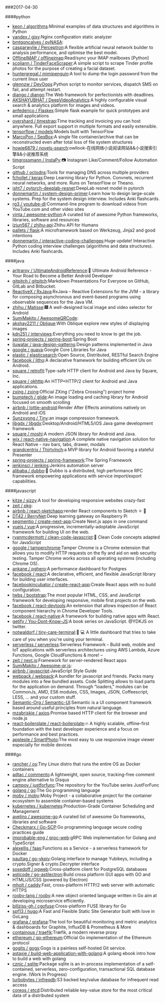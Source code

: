 ###2017-04-30

####python
* [keon / algorithms](https://github.com/keon/algorithms):Minimal examples of data structures and algorithms in Python
* [yandex / gixy](https://github.com/yandex/gixy):Nginx configuration static analyzer
* [bmtgoncalves / pyNASA](https://github.com/bmtgoncalves/pyNASA):
* [casparwylie / Perceptron](https://github.com/casparwylie/Perceptron):A flexible artificial neural network builder to analysis performance, and optimise the best model.
* [OfflineIMAP / offlineimap](https://github.com/OfflineIMAP/offlineimap):Read/sync your IMAP mailboxes [Python]
* [scoliann / TinderFaceScraper](https://github.com/scoliann/TinderFaceScraper):A simple script to scrape Tinder profile photos for the purpose of creating a facial dataset.
* [huntergregal / mimipenguin](https://github.com/huntergregal/mimipenguin):A tool to dump the login password from the current linux user
* [glennzw / DevOops](https://github.com/glennzw/DevOops):Python script to monitor services, dispatch SMS on fail, and attempt restart.
* [django / django](https://github.com/django/django):The Web framework for perfectionists with deadlines.
* [AKSHAYUBHAT / DeepVideoAnalytics](https://github.com/AKSHAYUBHAT/DeepVideoAnalytics):A highly configurable visual search & analytics platform for images and videos.
* [anfederico / Flaskex](https://github.com/anfederico/Flaskex):Simple flask example for quick prototypes and small applications
* [overshard / timestrap](https://github.com/overshard/timestrap):Time tracking and invoicing you can host anywhere. Full export support in multiple formats and easily extensible.
* [tensorflow / models](https://github.com/tensorflow/models):Models built with TensorFlow
* [MarcoPon / SeqBox](https://github.com/MarcoPon/SeqBox):A single file container/archive that can be reconstructed even after total loss of file system structures
* [howie6879 / novels-search](https://github.com/howie6879/novels-search):owllook-在线网络小说阅读网站&&小说搜索引擎&&小说推荐系统
* [timgrossmann / InstaPy](https://github.com/timgrossmann/InstaPy):📷 Instagram Like/Comment/Follow Automation Script
* [github / octodns](https://github.com/github/octodns):Tools for managing DNS across multiple providers
* [fchollet / keras](https://github.com/fchollet/keras):Deep Learning library for Python. Convnets, recurrent neural networks, and more. Runs on TensorFlow or Theano.
* [isht7 / pytorch-deeplab-resnet](https://github.com/isht7/pytorch-deeplab-resnet):DeepLab resnet model in pytorch
* [donnemartin / system-design-primer](https://github.com/donnemartin/system-design-primer):Learn how to design large-scale systems. Prep for the system design interview. Includes Anki flashcards.
* [rg3 / youtube-dl](https://github.com/rg3/youtube-dl):Command-line program to download videos from YouTube.com and other video sites
* [vinta / awesome-python](https://github.com/vinta/awesome-python):A curated list of awesome Python frameworks, libraries, software and resources
* [lzjun567 / zhihu-api](https://github.com/lzjun567/zhihu-api):Zhihu API for Humans
* [pallets / flask](https://github.com/pallets/flask):A microframework based on Werkzeug, Jinja2 and good intentions
* [donnemartin / interactive-coding-challenges](https://github.com/donnemartin/interactive-coding-challenges):Huge update! Interactive Python coding interview challenges (algorithms and data structures). Includes Anki flashcards.

####java
* [aritraroy / UltimateAndroidReference](https://github.com/aritraroy/UltimateAndroidReference):🚀 Ultimate Android Reference - Your Road to Become a Better Android Developer
* [gitpitch / gitpitch](https://github.com/gitpitch/gitpitch):Markdown Presentations For Everyone on GitHub, GitLab and Bitbucket.
* [ReactiveX / RxJava](https://github.com/ReactiveX/RxJava):RxJava – Reactive Extensions for the JVM – a library for composing asynchronous and event-based programs using observable sequences for the Java VM.
* [zhihu / Matisse](https://github.com/zhihu/Matisse):🎆 A well-designed local image and video selector for Android
* [SumiMakito / AwesomeQRCode](https://github.com/SumiMakito/AwesomeQRCode):
* [akshay2211 / Oblique](https://github.com/akshay2211/Oblique):With Oblique explore new styles of displaying images
* [kdn251 / interviews](https://github.com/kdn251/interviews):Everything you need to know to get the job.
* [spring-projects / spring-boot](https://github.com/spring-projects/spring-boot):Spring Boot
* [iluwatar / java-design-patterns](https://github.com/iluwatar/java-design-patterns):Design patterns implemented in Java
* [google / guava](https://github.com/google/guava):Google Core Libraries for Java
* [elastic / elasticsearch](https://github.com/elastic/elasticsearch):Open Source, Distributed, RESTful Search Engine
* [facebook / litho](https://github.com/facebook/litho):A declarative framework for building efficient UIs on Android.
* [square / retrofit](https://github.com/square/retrofit):Type-safe HTTP client for Android and Java by Square, Inc.
* [square / okhttp](https://github.com/square/okhttp):An HTTP+HTTP/2 client for Android and Java applications.
* [zxing / zxing](https://github.com/zxing/zxing):Official ZXing ("Zebra Crossing") project home
* [bumptech / glide](https://github.com/bumptech/glide):An image loading and caching library for Android focused on smooth scrolling
* [airbnb / lottie-android](https://github.com/airbnb/lottie-android):Render After Effects animations natively on Android and iOS
* [Sunzxyong / Tiny](https://github.com/Sunzxyong/Tiny):an image compression framework.
* [libgdx / libgdx](https://github.com/libgdx/libgdx):Desktop/Android/HTML5/iOS Java game development framework
* [square / moshi](https://github.com/square/moshi):A modern JSON library for Android and Java.
* [wix / react-native-navigation](https://github.com/wix/react-native-navigation):A complete native navigation solution for React Native - nav bars, tabs, drawer, modals
* [grandcentrix / ThirtyInch](https://github.com/grandcentrix/ThirtyInch):a MVP library for Android favoring a stateful Presenter
* [spring-projects / spring-framework](https://github.com/spring-projects/spring-framework):The Spring Framework
* [jenkinsci / jenkins](https://github.com/jenkinsci/jenkins):Jenkins automation server
* [alibaba / dubbo](https://github.com/alibaba/dubbo):📢 Dubbo is a distributed, high performance RPC framework empowering applications with service import/export capabilities.

####javascript
* [kitze / sizzy](https://github.com/kitze/sizzy):A tool for developing responsive websites crazy-fast
* [zeit / pkg](https://github.com/zeit/pkg):
* [airbnb / react-sketchapp](https://github.com/airbnb/react-sketchapp):render React components to Sketch ⚛️ 💎
* [DT42 / BerryNet](https://github.com/DT42/BerryNet):Deep learning gateway on Raspberry Pi
* [segmentio / create-next-app](https://github.com/segmentio/create-next-app):Create Next.js apps in one command
* [vuejs / vue](https://github.com/vuejs/vue):A progressive, incrementally-adoptable JavaScript framework for building UI on the web.
* [ryanmcdermott / clean-code-javascript](https://github.com/ryanmcdermott/clean-code-javascript):🛁 Clean Code concepts adapted for JavaScript
* [google / tamperchrome](https://github.com/google/tamperchrome):Tamper Chrome is a Chrome extension that allows you to modify HTTP requests on the fly and aid on web security testing. Tamper Chrome works across all operating systems (including Chrome OS).
* [ankane / pghero](https://github.com/ankane/pghero):A performance dashboard for Postgres
* [facebook / react](https://github.com/facebook/react):A declarative, efficient, and flexible JavaScript library for building user interfaces.
* [facebookincubator / create-react-app](https://github.com/facebookincubator/create-react-app):Create React apps with no build configuration.
* [twbs / bootstrap](https://github.com/twbs/bootstrap):The most popular HTML, CSS, and JavaScript framework for developing responsive, mobile first projects on the web.
* [facebook / react-devtools](https://github.com/facebook/react-devtools):An extension that allows inspection of React component hierarchy in Chrome Developer Tools.
* [facebook / react-native](https://github.com/facebook/react-native):A framework for building native apps with React.
* [getify / You-Dont-Know-JS](https://github.com/getify/You-Dont-Know-JS):A book series on JavaScript. @YDKJS on twitter.
* [notwaldorf / tiny-care-terminal](https://github.com/notwaldorf/tiny-care-terminal):💖 💻 A little dashboard that tries to take care of you when you're using your terminal.
* [serverless / serverless](https://github.com/serverless/serverless):Serverless Framework – Build web, mobile and IoT applications with serverless architectures using AWS Lambda, Azure Functions, Google CloudFunctions & more! –
* [zeit / next.js](https://github.com/zeit/next.js):Framework for server-rendered React apps
* [SumiMakito / Awesome-qr.js](https://github.com/SumiMakito/Awesome-qr.js):
* [airbnb / javascript](https://github.com/airbnb/javascript):JavaScript Style Guide
* [webpack / webpack](https://github.com/webpack/webpack):A bundler for javascript and friends. Packs many modules into a few bundled assets. Code Splitting allows to load parts for the application on demand. Through "loaders," modules can be CommonJs, AMD, ES6 modules, CSS, Images, JSON, Coffeescript, LESS, ... and your custom stuff.
* [Semantic-Org / Semantic-UI](https://github.com/Semantic-Org/Semantic-UI):Semantic is a UI component framework based around useful principles from natural language.
* [mzabriskie / axios](https://github.com/mzabriskie/axios):Promise based HTTP client for the browser and node.js
* [react-boilerplate / react-boilerplate](https://github.com/react-boilerplate/react-boilerplate):🔥 A highly scalable, offline-first foundation with the best developer experience and a focus on performance and best practices.
* [appleple / SmartPhoto](https://github.com/appleple/SmartPhoto):The most easy to use responsive image viewer especially for mobile devices

####go
* [rancher / os](https://github.com/rancher/os):Tiny Linux distro that runs the entire OS as Docker containers
* [adtac / commento](https://github.com/adtac/commento):A lightweight, open source, tracking-free comment engine alternative to Disqus
* [campoy / justforfunc](https://github.com/campoy/justforfunc):The repository for the YouTube series JustForFunc
* [golang / go](https://github.com/golang/go):The Go programming language
* [moby / moby](https://github.com/moby/moby):Moby Project - a collaborative project for the container ecosystem to assemble container-based systems
* [kubernetes / kubernetes](https://github.com/kubernetes/kubernetes):Production-Grade Container Scheduling and Management
* [avelino / awesome-go](https://github.com/avelino/awesome-go):A curated list of awesome Go frameworks, libraries and software
* [Checkmarx / Go-SCP](https://github.com/Checkmarx/Go-SCP):Go programming language secure coding practices guide
* [improbable-eng / grpc-web](https://github.com/improbable-eng/grpc-web):gRPC Web implementation for Golang and TypeScript
* [alexellis / faas](https://github.com/alexellis/faas):Functions as a Service - a serverless framework for Docker
* [paultag / go-ykpiv](https://github.com/paultag/go-ykpiv):Golang interface to manage Yubikeys, including a crypto.Signer & crypto.Decrypter interface
* [sosedoff / pgweb](https://github.com/sosedoff/pgweb):Cross-platform client for PostgreSQL databases
* [asticode / go-astilectron](https://github.com/asticode/go-astilectron):Build cross platform GUI apps with GO and HTML/JS/CSS (powered by Electron)
* [mholt / caddy](https://github.com/mholt/caddy):Fast, cross-platform HTTP/2 web server with automatic HTTPS
* [rooby-lang / rooby](https://github.com/rooby-lang/rooby):A new object oriented language written in Go aim at developing microservice efficiently.
* [billziss-gh / cgofuse](https://github.com/billziss-gh/cgofuse):Cross-platform FUSE library for Go
* [spf13 / hugo](https://github.com/spf13/hugo):A Fast and Flexible Static Site Generator built with love in GoLang
* [grafana / grafana](https://github.com/grafana/grafana):The tool for beautiful monitoring and metric analytics & dashboards for Graphite, InfluxDB & Prometheus & More
* [containous / traefik](https://github.com/containous/traefik):Træfik, a modern reverse proxy
* [ethereum / go-ethereum](https://github.com/ethereum/go-ethereum):Official Go implementation of the Ethereum protocol
* [gogits / gogs](https://github.com/gogits/gogs):Gogs is a painless self-hosted Git service.
* [astaxie / build-web-application-with-golang](https://github.com/astaxie/build-web-application-with-golang):A golang ebook intro how to build a web with golang
* [cznic / sqlite](https://github.com/cznic/sqlite):Package sqlite is an in-process implementation of a self-contained, serverless, zero-configuration, transactional SQL database engine. (Work In Progress)
* [turbobytes / infreqdb](https://github.com/turbobytes/infreqdb):S3 backed key/value database for infrequent read access
* [coreos / etcd](https://github.com/coreos/etcd):Distributed reliable key-value store for the most critical data of a distributed system

